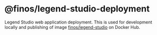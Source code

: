 # @finos/legend-studio-deployment

Legend Studio web application deployment. This is used for development locally and publishing of image [finos/legend-studio](https://hub.docker.com/r/finos/legend-studio) on Docker Hub.
